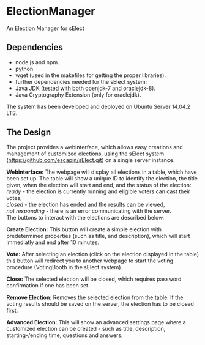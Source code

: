 # ElectionManager
An Election Manager for sElect

## Dependencies

* node.js and npm.
* python
* wget (used in the makefiles for getting the proper libraries).
* further dependencies needed for the sElect system:
* Java JDK (tested with both openjdk-7 and oraclejdk-8).
* Java Cryptography Extension (only for oraclejdk).

The system has been developed and deployed on Ubuntu Server 14.04.2 LTS.

## The Design

The project provides a webinterface, which allows easy creations 
and management of customized elections, using the sElect system
(https://github.com/escapin/sElect.git) on a single server instance.

**Webinterface:** The webpage will display all elections in a table,
which have been set up. The table will show a unique ID to identify 
the election, the title given, when the election will start and end,
and the status of the election:  
*ready* - the election is currently 
running and eligible voters can cast their votes,  
*closed* - the election has ended and the results can be viewed,  
*not responding* - there is an error communicating with the server.  
The buttons to interact with the elections are described below.

**Create Election:** This button will create a simple election with 
predetermined properties (such as title, and description), which will 
start immediatly and end after 10 minutes.

**Vote:** After selecting an election (click on the election displayed 
in the table) this button will redirect you to another webpage to start 
the voting procedure (VotingBooth in the sElect system).

**Close:** The selected election will be closed, which requires password 
confirmation if one has been set.

**Remove Election:** Removes the selected election from the table. If 
the voting results should be saved on the server, the election has to 
be closed first.

**Advanced Election:** This will show an advanced settings page where a 
customized election can be created - such as title, description, 
starting-/ending time, questions and answers.
